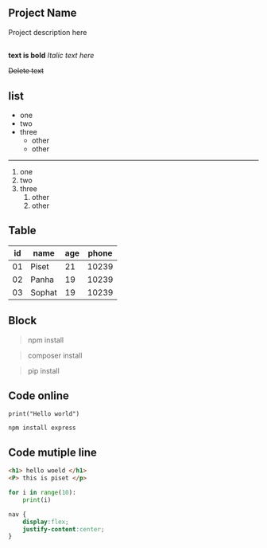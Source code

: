 <!-- * heading one
## heading two
### heading three
#### heading four -->

## Project Name

Project description here

##

**text is bold**
*Italic text here*

~~Delete text~~

## list

- one
- two
- three
    - other
    - other

---

1. one
2. two
3. three
    1. other
    2. other

## Table

| id | name | age | phone |
|----|------|-----|-------|
| 01 | Piset | 21 | 10239 |
| 02 | Panha | 19 | 10239 |
| 03 | Sophat | 19 | 10239 |

## Block 

> npm install

> composer install

> pip install

## Code online

`print("Hello world")`

`npm install express`

## Code mutiple line

``` html
<h1> hello woeld </h1>
<P> this is piset </p>
```
```python
for i in range(10):
    print(i)
```
```css
nav {
    display:flex;
    justify-content:center;
}
```


